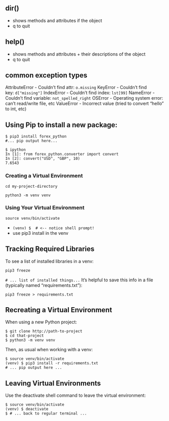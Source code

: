 
## dir()
- shows methods and attributes if the object
- q to quit

## help()
- shows methods and attributes + their descriptions of the object
- q to quit

## common exception types
AttributeError
	-  Couldn’t find attr: `o.missing`
KeyError
	-   Couldn’t find key: `d["missing"]`
IndexError
	- Couldn’t find index: `lst[99]`
NameError
	- Couldn’t find variable: `not_spelled_right`
OSError
	- Operating system error: can’t read/write file, etc
ValueError
	- Incorrect value (tried to convert “hello” to int, etc)

## Using Pip to install a new package:


```
$ pip3 install forex_python
#... pip output here...

$ ipython
In [1]: from forex_python.converter import convert
In [2]: convert("USD", "GBP", 10)
7.6543
```

### Creating a Virtual Environment

`cd my-project-directory`
```
python3 -m venv venv
```

### Using Your Virtual Environment
```
source venv/bin/activate
```
- `(venv) $  # <-- notice shell prompt!`
- use pip3 install in the venv

## Tracking Required Libraries

To see a list of installed libraries in a venv:
```
pip3 freeze
```
`# ... list of installed things...`
It’s helpful to save this info in a file (typically named “requirements.txt”):
```
pip3 freeze > requirements.txt
```
## Recreating a Virtual Environment

When using a new Python project:
```
$ git clone http://path-to-project
$ cd that-project
$ python3 -m venv venv
```

Then, as usual when working with a venv:
```
$ source venv/bin/activate
(venv) $ pip3 install -r requirements.txt
# ... pip output here ...
```

## Leaving Virtual Environments

Use the deactivate shell command to leave the virtual environment:
```
$ source venv/bin/activate
(venv) $ deactivate
$ # ... back to regular terminal ...
```
